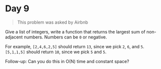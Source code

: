 # Day 9

> This problem was asked by Airbnb

Give a list of integers, write a function that returns the largest sum of non-adjacent numbers. Numbers can be `0` or negative.

For example, `[2,4,6,2,5]` should return `13`, since we pick `2`, `6`, and `5`. `[5,1,1,5]` should return `10`, since we pick `5` and `5`.

Follow-up: Can you do this in O(N) time and constant space?
